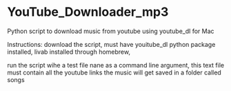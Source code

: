 # YouTube_Downloader_mp3
Python script to download music from youtube using youtube_dl for Mac 

Instructions:
download the script, 
must have youitube_dl python package installed,
livab installed through homebrew,

run the script wihe a test file nane as a command line argument, this text file must contain all the youtube links
the music will get saved in a folder called songs 



